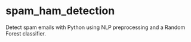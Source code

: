 # spam_ham_detection
Detect spam emails with Python using NLP preprocessing and a Random Forest classifier.
